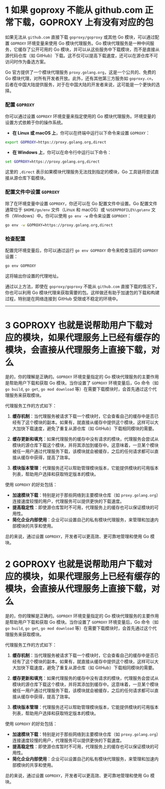 # 1 如果 goproxy 不能从 github.com 正常下载，GOPROXY 上有没有对应的包

如果无法从 `github.com` 直接下载 `goproxy/goproxy` 或其他 Go 模块，可以通过配置 `GOPROXY` 环境变量来使用 Go 模块代理服务。Go 模块代理服务是一种中间服务，它缓存了公开可用的 Go 模块，并可以从这些服务中下载模块，而不是直接从源代码仓库（如 GitHub）下载。这不仅可以提高下载速度，还可以在源仓库不可访问时作为备选方案。

Go 官方提供了一个模块代理服务 `proxy.golang.org`，这是一个公共的、免费的 Go 模块代理，对所有开发者开放。此外，还有其他第三方服务如 `goproxy.cn`，后者在中国大陆提供服务，对于在中国大陆的开发者来说，这可能是一个更快的选择。

### 配置 `GOPROXY`

你可以通过设置 `GOPROXY` 环境变量来指定使用的 Go 模块代理服务。环境变量的设置方式依赖于你的操作系统。

-   **在 Linux 或 macOS 上**，你可以在终端中运行以下命令来设置 `GOPROXY`：

```bash
export GOPROXY=https://proxy.golang.org,direct
```

-   **在 Windows 上**，你可以在命令行中运行以下命令：

```cmd
set GOPROXY=https://proxy.golang.org,direct
```

这里的 `,direct` 表示如果模块代理服务无法找到指定的模块，Go 工具链将尝试直接从源仓库下载模块。

### 配置文件中设置 `GOPROXY`

除了在环境变量中设置 `GOPROXY`，你还可以在 Go 配置文件中设置。Go 配置文件通常位于 `$HOME/go/env` 文件（Linux 和 macOS）或 `%USERPROFILE%\go\env` 文件（Windows）中。你可以使用 `go env -w` 命令来设置 `GOPROXY`：

```bash
go env -w GOPROXY=https://proxy.golang.org,direct
```

### 检查配置

配置完环境变量后，你可以通过运行 `go env GOPROXY` 命令来检查当前的 `GOPROXY` 设置：

```bash
go env GOPROXY
```

这将输出你设置的代理地址。

通过以上方法，即使在 `goproxy/goproxy` 不能从 `github.com` 直接下载的情况下，你也可以利用 Go 模块代理来获取需要的包。这样做还有助于加速包的下载和构建过程，特别是在网络连接到 GitHub 受限或不稳定的环境中。

---

# 3 GOPROXY 也就是说帮助用户下载对应的模块，如果代理服务上已经有缓存的模块，会直接从代理服务上直接下载，对么

是的，你的理解是正确的。`GOPROXY` 环境变量指定的 Go 模块代理服务的主要作用是帮助用户下载和获取 Go 模块。当你设置了 `GOPROXY` 环境变量后，Go 命令（如 `go build`, `go get`, `go mod download` 等）在需要下载模块时，会首先通过这个代理服务来获取模块。

代理服务工作的方式如下：

1. **缓存机制**：当代理服务被请求下载一个模块时，它会查看自己的缓存中是否已经有了这个模块的副本。如果有，就直接从缓存中提供这个模块，这样可以大大加快下载速度，避免了重复从源仓库（如 GitHub）下载相同模块的需要。

2. **缓存更新和填充**：如果代理服务的缓存中没有请求的模块，代理服务会尝试从模块的源仓库下载这个模块，并将其添加到缓存中。这意味着，一旦某个模块被任一用户通过代理服务下载，该模块就会被缓存，之后的任何请求都可以直接从缓存中获得，提高了效率。

3. **模块版本管理**：代理服务还可以帮助管理模块版本，它能提供模块的可用版本列表，帮助用户选择和获取特定版本的模块。

使用 `GOPROXY` 的好处包括：

-   **加速模块下载**：特别是对于那些网络到主要模块仓库（如 `proxy.golang.org`）连接速度较慢的用户，代理服务可以提供更快的下载速度。
-   **提高稳定性**：即使源仓库暂时不可用，代理服务上的缓存也可以保证模块的可用性。
-   **简化企业内部使用**：企业可以设置自己的私有模块代理服务，来管理和加速内部模块的共享和使用。

总的来说，通过设置 `GOPROXY`，开发者可以更高效、更可靠地管理和使用 Go 模块。

# 2 GOPROXY 也就是说帮助用户下载对应的模块，如果代理服务上已经有缓存的模块，会直接从代理服务上直接下载，对么

是的，你的理解是正确的。`GOPROXY` 环境变量指定的 Go 模块代理服务的主要作用是帮助用户下载和获取 Go 模块。当你设置了 `GOPROXY` 环境变量后，Go 命令（如 `go build`, `go get`, `go mod download` 等）在需要下载模块时，会首先通过这个代理服务来获取模块。

代理服务工作的方式如下：

1. **缓存机制**：当代理服务被请求下载一个模块时，它会查看自己的缓存中是否已经有了这个模块的副本。如果有，就直接从缓存中提供这个模块，这样可以大大加快下载速度，避免了重复从源仓库（如 GitHub）下载相同模块的需要。

2. **缓存更新和填充**：如果代理服务的缓存中没有请求的模块，代理服务会尝试从模块的源仓库下载这个模块，并将其添加到缓存中。这意味着，一旦某个模块被任一用户通过代理服务下载，该模块就会被缓存，之后的任何请求都可以直接从缓存中获得，提高了效率。

3. **模块版本管理**：代理服务还可以帮助管理模块版本，它能提供模块的可用版本列表，帮助用户选择和获取特定版本的模块。

使用 `GOPROXY` 的好处包括：

-   **加速模块下载**：特别是对于那些网络到主要模块仓库（如 `proxy.golang.org`）连接速度较慢的用户，代理服务可以提供更快的下载速度。
-   **提高稳定性**：即使源仓库暂时不可用，代理服务上的缓存也可以保证模块的可用性。
-   **简化企业内部使用**：企业可以设置自己的私有模块代理服务，来管理和加速内部模块的共享和使用。

总的来说，通过设置 `GOPROXY`，开发者可以更高效、更可靠地管理和使用 Go 模块。
